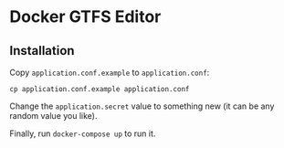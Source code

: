 # Docker GTFS Editor

## Installation

Copy `application.conf.example` to `application.conf`:

```
cp application.conf.example application.conf
```

Change the `application.secret` value to something new (it can be any random value you like).

Finally, run `docker-compose up` to run it.
